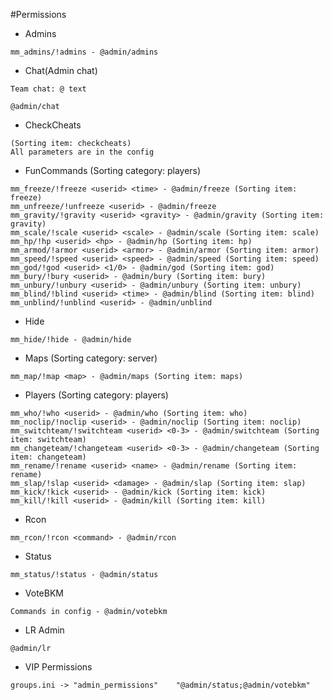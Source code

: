 #Permissions
- Admins
```
mm_admins/!admins - @admin/admins
```
- Chat(Admin chat)
```
Team chat: @ text

@admin/chat
```
- CheckCheats
```
(Sorting item: checkcheats)
All parameters are in the config
```
- FunCommands (Sorting category: players)
```
mm_freeze/!freeze <userid> <time> - @admin/freeze (Sorting item: freeze)
mm_unfreeze/!unfreeze <userid> - @admin/freeze
mm_gravity/!gravity <userid> <gravity> - @admin/gravity (Sorting item: gravity)
mm_scale/!scale <userid> <scale> - @admin/scale (Sorting item: scale)
mm_hp/!hp <userid> <hp> - @admin/hp (Sorting item: hp)
mm_armod/!armor <userid> <armor> - @admin/armor (Sorting item: armor)
mm_speed/!speed <userid> <speed> - @admin/speed (Sorting item: speed)
mm_god/!god <userid> <1/0> - @admin/god (Sorting item: god)
mm_bury/!bury <userid> - @admin/bury (Sorting item: bury)
mm_unbury/!unbury <userid> - @admin/unbury (Sorting item: unbury)
mm_blind/!blind <userid> <time> - @admin/blind (Sorting item: blind)
mm_unblind/!unblind <userid> - @admin/unblind
```
- Hide
```
mm_hide/!hide - @admin/hide
```
- Maps (Sorting category: server)
```
mm_map/!map <map> - @admin/maps (Sorting item: maps)
```
- Players (Sorting category: players)
```
mm_who/!who <userid> - @admin/who (Sorting item: who)
mm_noclip/!noclip <userid> - @admin/noclip (Sorting item: noclip)
mm_switchteam/!switchteam <userid> <0-3> - @admin/switchteam (Sorting item: switchteam)
mm_changeteam/!changeteam <userid> <0-3> - @admin/changeteam (Sorting item: changeteam)
mm_rename/!rename <userid> <name> - @admin/rename (Sorting item: rename)
mm_slap/!slap <userid> <damage> - @admin/slap (Sorting item: slap)
mm_kick/!kick <userid> - @admin/kick (Sorting item: kick)
mm_kill/!kill <userid> - @admin/kill (Sorting item: kill)
```
- Rcon
```
mm_rcon/!rcon <command> - @admin/rcon
```
- Status
```
mm_status/!status - @admin/status
```
- VoteBKM
```
Commands in config - @admin/votebkm
```
- LR Admin
```
@admin/lr
```
- VIP Permissions
```
groups.ini -> "admin_permissions"    "@admin/status;@admin/votebkm"
```